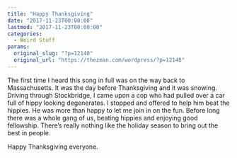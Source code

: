 ```yaml
---
title: "Happy Thanksgiving"
date: "2017-11-23T00:00:00"
lastmod: "2017-11-23T00:00:00"
categories:
  - Weird Stuff
params:
  original_slug: "?p=12140"
  original_url: "https://thezman.com/wordpress/?p=12140"
---
```


The first time I heard this song in full was on the way back to
Massachusetts. It was the day before Thanksgiving and it was snowing.
Driving through Stockbridge, I came upon a cop who had pulled over a car
full of hippy looking degenerates. I stopped and offered to help him
beat the hippies. He was more than happy to let me join in on the fun.
Before long there was a whole gang of us, beating hippies and enjoying
good fellowship. There’s really nothing like the holiday season to bring
out the best in people.

Happy Thanksgiving everyone.
